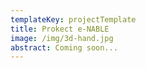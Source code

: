 ```yaml
---
templateKey: projectTemplate
title: Prokect e-NABLE
image: /img/3d-hand.jpg
abstract: Coming soon...
---
```


